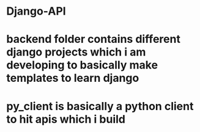 # Django-API
# backend folder contains different django projects which i am developing to basically make templates to learn django
# py_client is basically a python client to hit apis which i build
